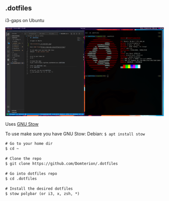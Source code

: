 ## .dotfiles

i3-gaps on Ubuntu

![desktop](./screenshot.png)

Uses [GNU Stow](https://www.gnu.org/software/stow/)

To use make sure you have GNU Stow:
Debian: `$ apt install stow`

```
# Go to your home dir
$ cd ~

# Clone the repo
$ git clone https://github.com/Domterion/.dotfiles

# Go into dotfiles repo
$ cd .dotfiles

# Install the desired dotfiles
$ stow polybar (or i3, x, zsh, *)
```
